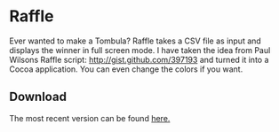 # Raffle

Ever wanted to make a Tombula? Raffle takes a CSV file as input and displays the winner in full screen mode. I have taken the idea from Paul Wilsons Raffle script: http://gist.github.com/397193 and turned it into a Cocoa application. You can even change the colors if you want.

## Download

The most recent version can be found [here.](http://applications.huesler-informatik.ch/#Raffle)